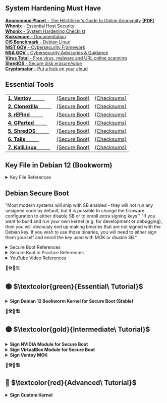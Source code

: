 
## System Hardening Must Have
[**Anonymous Planet** - The Hitchhiker’s Guide to Online Anonymity](https://anonymousplanet.org/) [**(PDF)**](https://anonymousplanet.org/export/guide.pdf)  
[**Whonix** - Essential Host Security](https://www.whonix.org/wiki/Essential_Host_Security)  
[**Whonix** - System Hardening Checklist](https://www.whonix.org/wiki/System_Hardening_Checklist)  
[**Kicksecure** - Documentation](https://www.kicksecure.com/wiki/Documentation)  
[**CIS Benchmark** - Debian Linux](https://www.cisecurity.org/benchmark/debian_linux)  
[**NIST GOV** - Cybersecurity Framework](https://www.nist.gov/cyberframework)  
[**NSA GOV** - Cybersecurity Advisories & Guidance](https://www.nsa.gov/Press-Room/Cybersecurity-Advisories-Guidance)  
[**Virus Total** - Free virus, malware and URL online scanning](https://www.virustotal.com/gui/home/upload)  
[**ShredOS** - Secure disk erasure/wipe](https://github.com/PartialVolume/shredos.x86_64)  
[**Cryptomator** - Put a lock on your cloud](https://cryptomator.org/)  

## Essential Tools
<table>
  <tr>
    <td><a href="https://www.ventoy.net/en/download.html" target="_blank"><b>1. Ventoy</b>&nbsp&nbsp&nbsp&nbsp&nbsp&nbsp&nbsp&nbsp&nbsp&nbsp</a></td>
    <td><a href="https://www.ventoy.net/en/doc_secure.html" target="_blank">(Secure Boot)</a></td>
    <td><a href="https://www.ventoy.net/en/download.html" target="_blank">(Checksums)</a></td>
  </tr>
<tr>
    <td><a href="https://clonezilla.org/downloads.php" target="_blank"><b>2. Clonezilla&nbsp&nbsp&nbsp&nbsp&nbsp&nbsp&nbsp&nbsp&nbsp&nbsp</b></a></td>
    <td><a href="" target="_blank">(Secure Boot)</a></td>
    <td><a href="" target="_blank">(Checksums)</a></td>
  </tr>
 <tr>
    <td><a href="http://www.rodsbooks.com/refind/index.html" target="_blank"><b>3. rEFInd</b>&nbsp&nbsp&nbsp&nbsp&nbsp&nbsp&nbsp&nbsp&nbsp&nbsp</a></td>
    <td><a href="https://www.ventoy.net/en/doc_secure.html" target="_blank">(Secure Boot)</a></td>
    <td><a href="" target="_blank">(Checksums)</a></td>
  </tr>
  <tr>
    <td><a href="https://gparted.org/livecd.php" target="_blank"><b>4. GParted</b>&nbsp&nbsp&nbsp&nbsp&nbsp&nbsp&nbsp&nbsp&nbsp&nbsp</a></td>
    <td><a href="https://gparted.org/download.php" target="_blank">(Secure Boot)</a></td>
    <td><a href="https://gparted.org/gpg-verify.php" target="_blank">(Checksums)</a></td>
  </tr>
  <tr>
    <td><a href="https://github.com/PartialVolume/shredos.x86_64" target="_blank"><b>5. ShredOS</b>&nbsp&nbsp&nbsp&nbsp&nbsp&nbsp&nbsp&nbsp&nbsp&nbsp</a></td>
    <td><a href="" target="_blank">(Secure Boot)</a></td>
    <td><a href="" target="_blank">(Checksums)</a></td>
  </tr>
  <tr>
    <td><a href="https://tails.net/news/new_domain/index.en.html" target="_blank"><b>6. Tails</b>&nbsp&nbsp&nbsp&nbsp&nbsp&nbsp&nbsp&nbsp&nbsp&nbsp</a></td>
    <td><a href="" target="_blank">(Secure Boot)</a></td>
    <td><a href="" target="_blank">(Checksums)</a></td>
  </tr>
  <tr>
    <td><a href="https://www.kali.org/get-kali/#kali-installer-images" target="_blank"><b>7. KaliLinux</b>&nbsp&nbsp&nbsp&nbsp&nbsp&nbsp&nbsp&nbsp&nbsp&nbsp</a></td>
    <td><a href="" target="_blank">(Secure Boot)</a></td>
    <td><a href="" target="_blank">(Checksums)</a></td>
  </tr>
</table>

## Key File in Debian 12 (Bookworm)

<details>
<summary>Key File References</summary>  
<ul>
 <li>https://github.com/aomgiwjc/Unix-Bootstrap-Installs/wiki/Debian-BTRFS-Luks-Encryption-Installation-Method---Jan.-2023</li>
<li>https://cloudkid.fr/unlock-a-luks-partition-with-a-usb-key</li>
<li>https://blog.fidelramos.net/software/unlock-luks-usb-drive</li>
<li>https://tqdev.com/2022-luks-with-usb-unlock</li>
<li>https://www.willhaley.com/blog/unlock-luks-volumes-with-usb-key</li>
<li>https://www.dwarmstrong.org/fde-debian</li>
<li>https://www.cyberciti.biz/hardware/cryptsetup-add-enable-luks-disk-encryption-keyfile-linux</li>
<li>https://github.com/aomgiwjc/Unix-Bootstrap-Installs.wiki.git</li>
</ul>
</details>  

## Debian Secure Boot 

"Most modern systems will ship with SB enabled - they will not run any unsigned code by default, but it is possible to change the firmware configuration to either disable SB or to enroll extra signing keys." "If you want to build and run your own kernel (e.g. for development or debugging), then you will obviously end up making binaries that are not signed with the Debian key. If you wish to use those binaries, you will need to either sign them yourself and enroll the key used with MOK or disable SB."  


<details>
<summary>Secure Boot References</summary>  
<ul>
<li>https://wiki.debian.org/SecureBoot</li>
<li>https://www.rodsbooks.com/efi-bootloaders/secureboot.html#mokutil</li>

<li>https://www.debian.org/security/2020-GRUB-UEFI-SecureBoot/index.en.html</li>
<li>https://www.elstel.org/debcheckroot</li>
<li>https://0pointer.net/blog/authenticated-boot-and-disk-encryption-on-linux.html</li>
<li>https://stack.nexedi.com/P-VIFIB-Enhanced.UEFI.Secure.Boot.Debian</li>
<li>https://kernel-team.pages.debian.net/kernel-handbook/</li>
<li>https://wiki.archlinux.org/title/Unified_Extensible_Firmware_Interface/Secure_Boot</li>
<li>https://www.kicksecure.com/wiki/Verified_Boot</li>
<li>https://github.com/nsacyber/TrustedSHIM</li>
<li>https://github.com/nsacyber/HIRS</li>
<li><a href="https://media.defense.gov/2020/Sep/15/2002497594/-1/-1/0/CTR-UEFI-Secure-Boot-Customization-UOO168873-20.PDF" target="_blank">NSA - Cybersecurity Technical Report PDF</a></li>
</ul>
</details>  

<details>
<summary>Secure Boot in Practice References</summary>  
<ul>
<li>https://github.com/sitmsiteman/secure-boot-in-debian-based-distro</li>
<li>https://medium.com/@vvvrrooomm/practical-secure-boot-for-linux-d91021ae6471</li>
<li>https://github.com/Batu33TR/secureboot-mok-keys</li>
<li>https://github.com/M-P-P-C/Signing-an-Ubuntu-Kernel-for-Secure-Boot</li>
<li>https://help.ggcircuit.com/knowledge/how-to-inject-custom-secure-boot-keys-example</li>
<li>https://www.lastdragon.net/?p=2513</li>
<li>https://paldan.altervista.org/signed-linux-kernel-deb-creation-how-to/?doing_wp_cron=1690057748.1645970344543457031250 </li>
<li>https://www.linuxjournal.com/content/take-control-your-pc-uefi-secure-boot</li>
<li>https://access.redhat.com/documentation/de-de/red_hat_enterprise_linux/8/html/managing_monitoring_and_updating_the_kernel/signing-a-kernel-and-modules-for-secure-boot_managing-monitoring-and-updating-the-kernel</li>
</ul>
</details>  

<details>
<summary>YouTube Video References</summary>  
<ul>
<li>Use UEFI Secure Boot NOW! (Trafotin)](https://www.youtube.com/watch?v=Mqh9o8YY2dg)</li>
<li>Best Practices for UEFI Secure Boot Customization (UEFIForum)](https://www.youtube.com/watch?v=WBemkwMHLJM)</li>
<li>Secure Boot from A to Z (The Linux Foundation)](https://www.youtube.com/watch?v=jtLQ8SzfrDU)</li>
<li>Secure Boot. In Debian. In Buster. Really (DebConf Videos)](https://www.youtube.com/watch?v=_3mwK6AXo_k)</li>
<li>EFI secure boot con Debian 11 (La cueva del ultimo dragon Last Dragon)](https://www.youtube.com/watch?v=33-CL2fBvlE)</li>
</ul>
</details> 


👷🛠️🚧🏗  
## :green_circle: $\textcolor{green}{Essential\ Tutorial}$  

<DIV class="section" id="VERDE">
<details>
<summary><b>Sign Debian 12 Bookworm Kernel for Secure Boot (Stable)</b></summary>  

<b>1.First steps <b/>   

Has the system booted via Secure Boot?
```
$ sudo mokutil --sb-state
SecureBoot enabled
```
or
```
$ su -
Password:
# mokutil --sb-state
SecureBoot enabled
```

What keys are on my system?
```
sudo mokutil --list-enrolled 
```

Also the command modinfo prints the signature if available, for example:
```
# modinfo /lib/modules/6.1.0-11-amd64/kernel/mm/zsmalloc.ko 
```



<b>2.Place to auto-generated MOK<b/>

MOK - Machine Owner Key
Keys can be added and removed in the MOK list by the user, entirely separate from the distro CA key. 

Unlike Debian, Ubuntu has chosen to place their auto-generated MOK at "/var/lib/shim-signed/mok/", which some software--such as Oracle's virtualbox package -expect to be present. Note that using this same location may result in future conflicts.

If you see the key there (consisting of the files MOK.der, MOK.pem and MOK.priv) then you can use these, rather than creating your own, therefore first make sure the key doesn't exist yet:

```
$ ls /var/lib/shim-signed/mok/
```
To create a folder to MOK key:
```
$ su -
# mkdir -p /var/lib/shim-signed/mok/
```
You can choose another place like "/etc/mok_key/" since there is no standard location at the moment.

```
# mkdir -p /etc/mok_key/
```

<b>3.Generating a new key<b/>

Before you create the public and private key for signing the kernel, you need to access the folder you created to be the destination of the keys:
```
# cd /var/lib/shim-signed/mok/
or
# cd /etc/mok_key/
```
Then create the public and private key for signing the kernel:
```
# openssl req -config ./mokconfig.cnf -new -x509 -newkey rsa:2048 -nodes -days 36500 -outform DER -keyout "MOK.priv" -out "MOK.der" -subj "/CN=My Name/"
```
### # openssl req -new -x509 -newkey rsa:2048 -keyout MOK.priv -outform DER -out MOK.der -days 36500 -subj "/CN=My Name/"

Convert the key also to PEM format (mokutil needs DER, sbsign needs PEM):
```
# openssl x509 -in MOK.der -inform DER -outform PEM -out MOK.pem
```
<b>4.Enrolling your key<b/>

Enroll the key to your shim installation:

```
$ sudo mokutil --import MOK.der
```
```
$ sudo mokutil --import /var/lib/shim-signed/mok/MOK.der # prompts for one-time password

```
You will be asked for a one-time <b>password (remember and type it correctly)</b>, you will just use it to confirm your key selection in the next step, so choose any.

<b>5.Restart and Verify</b>

Restart your system. Changes to the MOK keys may only be confirmed directly from the console at boot time. You will encounter a blue screen of a tool called MOKManager. Select "Enroll MOK" and then "View key". Make sure it is your key you created in step 3. Afterwards continue the process and you must enter the password which you provided in step 4. Continue with booting your system.

Verify your key is already enrolled, if the MOK was loaded correctly, with:
```
$ sudo mokutil --list-enrolled
or
$ sudo mokutil --test-key /var/lib/shim-signed/mok/MOK.der
```
Others commands
```
# sbverify --list /boot/vmlinuz-6.1.0-11-amd64
# sbverify --cert /etc/mok_key/mok.crt /boot/vmlinuz-6.1.0-11-amd64
```
<b>6.Sign your installed kernel (or any other efi binary)</b>

<DIV class="subsection" id="6.1" >
<details>
<summary><b>6.1 Signing the Debian kernel modules with DKMS - Modern method</b></summary> 

Building Debian kernel modules with DKMS. The dkms frameworks allows building kernel modules "on the fly" on the local system instead of building them centrally on the Debian infrastructure, DKMS could automatically sign kernel updated modules. If you install the kernel modules through the apt repository, chances are that modules have already been signed by the DKMS signing key. In that case, the traditional method won't work. And the thing you only need to do is to enroll the DKMS signing key into your machine. On systems that use SecureBoot, you will need a Machine Owner Key (MOK) to load DKMS modules. Generate it, enroll it, sign modules with it and then you will be able to load the signed modules. 

It depends on the dkms package:
```
$ sudo apt install dkms
```

In order for dkms to automatically sign kernel modules, it must be told which key to sign the module with. This is done by adding two configuration values to "/etc/dkms/framework.conf", adjusting paths as required:

mok_signing_key="/var/lib/shim-signed/mok/MOK.priv"
mok_certificate="/var/lib/shim-signed/mok/MOK.der"
<\details>

<DIV class="subsubsection" id="6.2.1">
<details>
<summary>DKMS Sign Helper</summary>  
If these values are provided and dkms is able to build modules but does not attempt to sign them, then it is likely that sign_tool is missing. This is more common in older and/or custom kernels.
In "/etc/dkms/framework.conf", add:
```
sign_tool="/etc/dkms/sign_helper.sh"
```
Create "/etc/dkms/sign_helper.sh" with:
```
/lib/modules/"$1"/build/scripts/sign-file sha512 /root/.mok/client.priv /root/.mok/client.der "$2"
```
Set Linux kernel info variables
```
$ VERSION="$(uname -r)"
$ SHORT_VERSION="$(uname -r | cut -d . -f 1-2)"
$ MODULES_DIR=/lib/modules/$VERSION
$ KBUILD_DIR=/usr/lib/linux-kbuild-$SHORT_VERSION
```
<\details> 

<DIV class="subsubsection" id="6.2.2">
<details>
<summary>Making DKMS modules signing by DKMS signing key usable with the secure boot</summary>  

If you install the kernel modules through the apt repository, chances are that modules have already been signed by the DKMS signing key. In that case, the traditional method won't work. And the thing you only need to do is to enroll the DKMS signing key into your machine. Here is how we can do that:

First, use the method mentioned in Verifying if a module is signed to check if the modules are signed by DKMS signing key.

Next, find the location of the mok signing key and mok certificate. You can view the location in /etc/dkms/framework.conf, and the default location is /var/lib/dkms.

Then, run the following command to enroll the key into the machine:
```
$ sudo mokutil --import /var/lib/dkms/mok.pub # prompts for one-time password and /var/lib/mok.pub can be changed, if mok certificate isn't located there.
$ sudo mokutil --list-new # recheck your key will be prompted on next boot

<rebooting machine then enters MOK manager EFI utility: enroll MOK, continue, confirm, enter password, reboot>

$ sudo dmesg | grep cert # verify your key is loaded
```
<\details> 
</DIV>
</DIV>
</DIV>

<DIV class="subsection" id="6.2">  
<details>  
<summary><b>6.2 Signing the Debian kernel modules with sbsign - Traditional method</b></summary>  
Sign your installed kernel using your key, this will create a new signed vmlinuz. Sign vmlinuz using sbsign,it should be at /boot/vmlinuz-[KERNEL-VERSION]:  
  
```
$ sudo sbsign --key MOK.priv --cert MOK.pem /boot/vmlinuz-[KERNEL-VERSION] --output /boot/vmlinuz-[KERNEL-VERSION].signed
or
$ sbsign --key MOK.priv --cert MOK.pem "/boot/vmlinuz-$VERSION" --output "/boot/vmlinuz-$VERSION.tmp"
$ sudo mv "/boot/vmlinuz-$VERSION.tmp" "/boot/vmlinuz-$VERSION"
```
Copy the initram of the unsigned kernel, so we also have an initram for the signed one.This will create a new signed vmlinuz: remove the unsigned one and restore the original name of the signed one:
```
$ sudo cp /boot/initrd.img-[KERNEL-VERSION]{,.signed}
or
$ sudo rm /boot/initrd.img-[KERNEL-VERSION]
$ sudo mv whatever/boot/initrd.img-[KERNEL-VERSION]{,.signed} /boot/
```
Update your grub-config
```
$ sudo update-grub
```
Reboot your system and select the signed kernel. If booting works, you can remove the unsigned kernel:
```
$ sudo mv /boot/vmlinuz-[KERNEL-VERSION]{.signed,}
$ sudo mv /boot/initrd.img-[KERNEL-VERSION]{.signed,}
$ sudo update-grub
```
Now your system should run under a signed kernel and upgrading GRUB2 works again. If you want to upgrade the custom kernel, you can sign the new version easily by following above steps again from step seven on. Thus BACKUP the MOK-keys (MOK.der, MOK.pem, MOK.priv).  

<\details>  

</DIV>
</DIV>
</DIV>  


👷🛠️🚧🏗  
## :yellow_circle: $\textcolor{gold}{Intermediate\ Tutorial}$  

<details>
<summary><b>Sign NVIDIA Module for Secure Boot</b></summary>  

</details> 

<details>
<summary><b>Sign VirtualBox Module for Secure Boot</b></summary>  

</details> 

<details>
<summary><b>Sign Ventoy MOK</b></summary>  

</details>   

👷🛠️🚧🏗  
## :red_circle: $\textcolor{red}{Advanced\ Tutorial}$  
<details>  
<summary><b>Sign Custom Kernel</b></summary>  

</details>   






  
